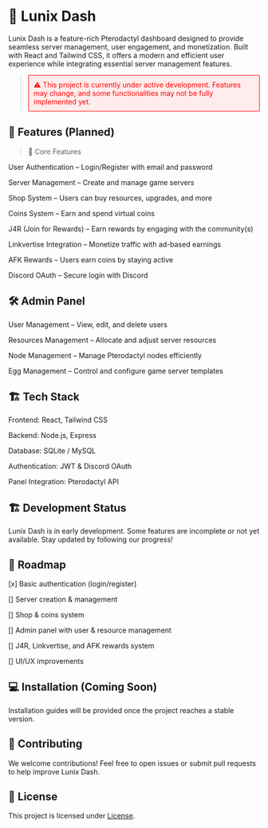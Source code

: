 
# 🌙 Lunix Dash

Lunix Dash is a feature-rich Pterodactyl dashboard designed to provide seamless server management, user engagement, and monetization. Built with React and Tailwind CSS, it offers a modern and efficient user experience while integrating essential server management features.

>  <p style="color: red; background: #ffecec; padding: 10px; border: 1px solid red;">  ⚠️ This project is currently under active development. Features may change, and some functionalities may not be fully implemented yet. </p>

## 🚀 Features (Planned)

> 🌟 Core Features

User Authentication – Login/Register with email and password

Server Management – Create and manage game servers

Shop System – Users can buy resources, upgrades, and more

Coins System – Earn and spend virtual coins

J4R (Join for Rewards) – Earn rewards by engaging with the community(s)

Linkvertise Integration – Monetize traffic with ad-based earnings

AFK Rewards – Users earn coins by staying active

Discord OAuth – Secure login with Discord


## 🛠️ Admin Panel

User Management – View, edit, and delete users

Resources Management – Allocate and adjust server resources

Node Management – Manage Pterodactyl nodes efficiently

Egg Management – Control and configure game server templates


## 🏗️ Tech Stack

Frontend: React, Tailwind CSS

Backend: Node.js, Express

Database: SQLite / MySQL

Authentication: JWT & Discord OAuth

Panel Integration: Pterodactyl API


## 🏗️ Development Status

Lunix Dash is in early development. Some features are incomplete or not yet available. Stay updated by following our progress!

## 📌 Roadmap

[x] Basic authentication (login/register)

[] Server creation & management

[] Shop & coins system

[] Admin panel with user & resource management

[] J4R, Linkvertise, and AFK rewards system

[] UI/UX improvements


## 💻 Installation (Coming Soon)

Installation guides will be provided once the project reaches a stable version.

## 🎯 Contributing

We welcome contributions! Feel free to open issues or submit pull requests to help improve Lunix Dash.

## 📜 License

This project is licensed under [License](https://raw.githubusercontent.com/Crinix-Labs/Lunix-Dash/refs/heads/main/LICENSE).
